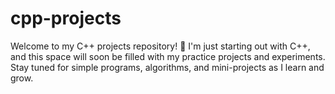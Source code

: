 # cpp-projects
Welcome to my C++ projects repository! 🚀 I'm just starting out with C++, and this space will soon be filled with my practice projects and experiments. Stay tuned for simple programs, algorithms, and mini-projects as I learn and grow.

